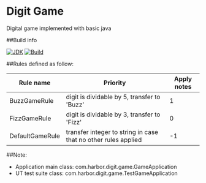 # Digit Game
Digital game implemented with basic java 

##Build info

[![JDK](http://img.shields.io/badge/JDK-v8.0-yellow.svg)](http://www.oracle.com/technetwork/java/javase/downloads/index.html)
[![Build](http://img.shields.io/badge/Build-Maven_3-green.svg)](https://maven.apache.org/)

##Rules defined as follow:



Rule name           |  Priority             | Apply notes
-------------------|-----------------|----------------
BuzzGameRule       | digit is dividable by 5, transfer to 'Buzz' | 1               
FizzGameRule       | digit is dividable by 3, transfer to 'Fizz'           | 0                 
DefaultGameRule    | transfer integer to string in case that no other rules applied           | -1


##Note:
- Application main class: com.harbor.digit.game.GameApplication
- UT test suite class: com.harbor.digit.game.TestGameApplication